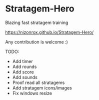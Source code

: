 # Stratagem-Hero
Blazing fast stratagem training

https://nizonrox.github.io/Stratagem-Hero/

Any contribution is welcome :)


TODO:
- Add timer
- Add rounds
- Add score
- Add sounds
- Proof read all stratagems
- Add stratagem icons/images
- Fix windows resize
